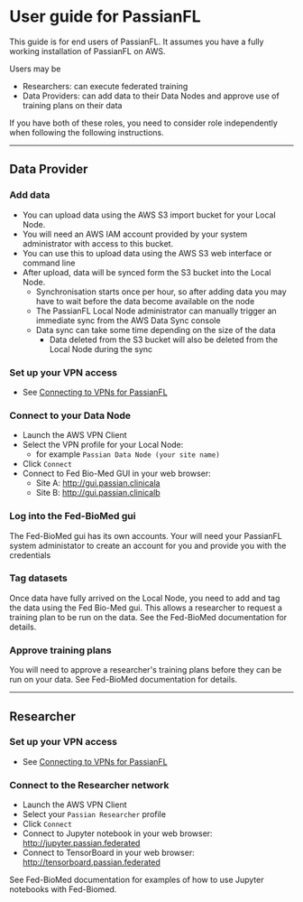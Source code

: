 # User guide for PassianFL

This guide is for end users of PassianFL. It assumes you have a fully working installation
of PassianFL on AWS.

Users may be  
- Researchers: can execute federated training
- Data Providers: can add data to their Data Nodes and approve use of training plans on their data

If you have both of these roles, you need to consider role independently when following the following instructions.

---

## Data Provider 

### Add data

- You can upload data using the AWS S3 import bucket for your Local Node.
- You will need an AWS IAM account provided by your system administrator with access to this bucket.
- You can use this to upload data using the AWS S3 web interface or command line
- After upload, data will be synced form the S3 bucket into the Local Node.
  - Synchronisation starts once per hour, so after adding data you may have to wait before the data
become available on the node
  - The PassianFL Local Node administrator can manually trigger an immediate sync from the AWS Data Sync console   
  - Data sync can take some time depending on the size of the data 
    - Data deleted from the S3 bucket will also be deleted from the Local Node during the sync

### Set up your VPN access

- See [Connecting to VPNs for PassianFL](vpn-setup.md)

### Connect to your Data Node

- Launch the AWS VPN Client 
- Select the VPN profile for your Local Node:
  - for example `Passian Data Node (your site name)`
- Click `Connect`
- Connect to Fed Bio-Med GUI in your web browser:
  - Site A: http://gui.passian.clinicala
  - Site B: http://gui.passian.clinicalb


### Log into the Fed-BioMed gui
The Fed-BioMed gui has its own accounts. Your will need your PassianFL system administator to 
create an account for you and provide you with the credentials 


### Tag datasets

Once data have fully arrived on the Local Node, you need to add and tag the data using the
Fed Bio-Med gui. This allows a researcher to request a training plan to be run on the data.
See the Fed-BioMed documentation for details.

### Approve training plans
You will need to approve a researcher's training plans before they can be run on your data.
See Fed-BioMed documentation for details.

---

## Researcher

### Set up your VPN access

- See [Connecting to VPNs for PassianFL](vpn-setup.md)

### Connect to the Researcher network
- Launch the AWS VPN Client 
- Select your `Passian Researcher` profile
- Click `Connect`
- Connect to Jupyter notebook in your web browser:  http://jupyter.passian.federated
- Connect to TensorBoard in your web browser:  http://tensorboard.passian.federated

See Fed-BioMed documentation for examples of how to use Jupyter notebooks with Fed-Biomed.
